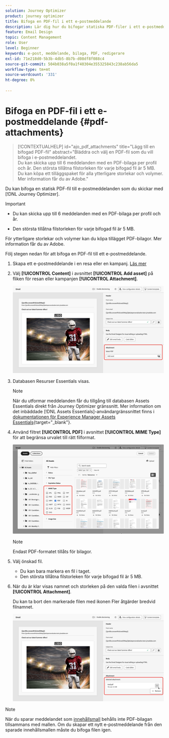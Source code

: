 ```yaml
---
solution: Journey Optimizer
product: journey optimizer
title: Bifoga en PDF-fil i ett e-postmeddelande
description: Lär dig hur du bifogar statiska PDF-filer i ett e-postmeddelande
feature: Email Design
topic: Content Management
role: User
level: Beginner
keywords: e-post, meddelande, bilaga, PDF, redigerare
exl-id: 71e218d0-5b3b-4db5-8b7b-d08df8f088c4
source-git-commit: 504b038a5f0a1f40304e355325843c238ab56da5
workflow-type: tm+mt
source-wordcount: '331'
ht-degree: 0%

---
```


# Bifoga en PDF-fil i ett e-postmeddelande {#pdf-attachments}

>[!CONTEXTUALHELP]
>id="ajo_pdf_attachments"
>title="Lägg till en bifogad PDF-fil"
>abstract="Bläddra och välj en PDF-fil som du vill bifoga i e-postmeddelandet.</br>Du kan skicka upp till 6 meddelanden med en PDF-bilaga per profil och år. Den största tillåtna filstorleken för varje bifogad fil är 5 MB.</br>Du kan köpa ett tilläggspaket för alla ytterligare storlekar och volymer. Mer information får du av Adobe."

Du kan bifoga en statisk PDF-fil till e-postmeddelanden som du skickar med [!DNL Journey Optimizer].

>[!IMPORTANT]
>
>* Du kan skicka upp till 6 meddelanden med en PDF-bilaga per profil och år.
>
>* Den största tillåtna filstorleken för varje bifogad fil är 5 MB.
>
>För ytterligare storlekar och volymer kan du köpa tillägget PDF-bilagor. Mer information får du av Adobe.

Följ stegen nedan för att bifoga en PDF-fil till ett e-postmeddelande.

1. Skapa ett e-postmeddelande i en resa eller en kampanj. [Läs mer](create-email.md)

1. Välj **[!UICONTROL Content]** i avsnittet **[!UICONTROL Add asset]** på fliken för resan eller kampanjen **[!UICONTROL Attachment]**.

   ![](assets/email-select-pdf.png)

1. Databasen Resurser Essentials visas.

   >[!NOTE]
   >
   >När du utformar meddelanden får du tillgång till databasen Assets Essentials direkt från Journey Optimizer gränssnitt. Mer information om det inbäddade [!DNL Assets Essentials]-användargränssnittet finns i [dokumentationen för Experience Manager Assets Essentials](https://experienceleague.adobe.com/docs/experience-manager-assets-essentials/help/introduction.html){target="_blank"}.

1. Använd filtret **[!UICONTROL PDF]** i avsnittet **[!UICONTROL MIME Type]** för att begränsa urvalet till rätt filformat.

   ![](assets/email-assets-pdf.png)

   >[!NOTE]
   >
   >Endast PDF-formatet tillåts för bilagor.

1. Välj önskad fil.

   * Du kan bara markera en fil i taget.
   * Den största tillåtna filstorleken för varje bifogad fil är 5 MB.

1. När du är klar visas namnet och storleken på den valda filen i avsnittet **[!UICONTROL Attachment]**.

   Du kan ta bort den markerade filen med ikonen Fler åtgärder bredvid filnamnet.

   ![](assets/email-remove-attachment.png)

>[!NOTE]
>
>När du sparar meddelandet som [innehållsmall](../content-management/create-content-templates.md) behålls inte PDF-bilagan tillsammans med mallen. Om du skapar ett nytt e-postmeddelande från den sparade innehållsmallen måste du bifoga filen igen.
